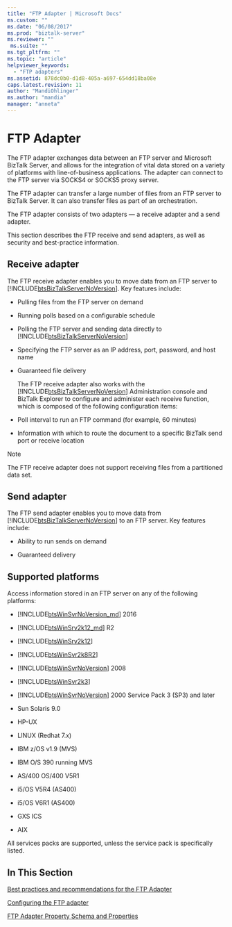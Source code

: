 ```yaml
---
title: "FTP Adapter | Microsoft Docs"
ms.custom: ""
ms.date: "06/08/2017"
ms.prod: "biztalk-server"
ms.reviewer: ""
 ms.suite: ""
ms.tgt_pltfrm: ""
ms.topic: "article"
helpviewer_keywords: 
  - "FTP adapters"
ms.assetid: 878dc0b0-d1d8-405a-a697-654dd18ba08e
caps.latest.revision: 11
author: "MandiOhlinger"
ms.author: "mandia"
manager: "anneta"
---
```

# FTP Adapter
The FTP adapter exchanges data between an FTP server and Microsoft BizTalk Server, and allows for the integration of vital data stored on a variety of platforms with line-of-business applications. The adapter can connect to the FTP server via SOCKS4 or SOCKS5 proxy server.  
  
 The FTP adapter can transfer a large number of files from an FTP server to BizTalk Server. It can also transfer files as part of an orchestration.  
  
 The FTP adapter consists of two adapters — a receive adapter and a send adapter.  

This section describes the FTP receive and send adapters, as well as security and best-practice information.  
  
 ## Receive adapter  
  
 The FTP receive adapter enables you to move data from an FTP server to [!INCLUDE[btsBizTalkServerNoVersion](../includes/btsbiztalkservernoversion-md.md)]. Key features include:  
  
-   Pulling files from the FTP server on demand  
  
-   Running polls based on a configurable schedule  
  
-   Polling the FTP server and sending data directly to [!INCLUDE[btsBizTalkServerNoVersion](../includes/btsbiztalkservernoversion-md.md)]  
  
-   Specifying the FTP server as an IP address, port, password, and host name  
  
-   Guaranteed file delivery  
  
     The FTP receive adapter also works with the [!INCLUDE[btsBizTalkServerNoVersion](../includes/btsbiztalkservernoversion-md.md)] Administration console and BizTalk Explorer to configure and administer each receive function, which is composed of the following configuration items:  
  
-   Poll interval to run an FTP command (for example, 60 minutes)  
  
-   Information with which to route the document to a specific BizTalk send port or receive location  
  
> [!NOTE]
>  The FTP receive adapter does not support receiving files from a partitioned data set.  
  
## Send adapter  
  
 The FTP send adapter enables you to move data from [!INCLUDE[btsBizTalkServerNoVersion](../includes/btsbiztalkservernoversion-md.md)] to an FTP server. Key features include:  
  
-   Ability to run sends on demand  
  
-   Guaranteed delivery  
  
## Supported platforms  
Access information stored in an FTP server on any of the following platforms:  

- [!INCLUDE[btsWinSvrNoVersion_md](../includes/btswinsvrnoversion-md.md)] 2016

- [!INCLUDE[btsWinSrv2k12_md](../includes/btswinsrv2k12-md.md)] R2
  
-   [!INCLUDE[btsWinSrv2k12](../includes/btswinsrv2k12-md.md)]  
  
-   [!INCLUDE[btsWinSvr2k8R2](../includes/btswinsvr2k8r2-md.md)]  
  
-   [!INCLUDE[btsWinSvrNoVersion](../includes/btswinsvrnoversion-md.md)] 2008  
  
-   [!INCLUDE[btsWinSvr2k3](../includes/btswinsvr2k3-md.md)]  
  
-   [!INCLUDE[btsWinSvrNoVersion](../includes/btswinsvrnoversion-md.md)] 2000 Service Pack 3 (SP3) and later  
  
-   Sun Solaris 9.0  
  
-   HP-UX  
  
-   LINUX (Redhat 7.x)  
  
-   IBM z/OS v1.9 (MVS)  
  
-   IBM O/S 390 running MVS  
  
-   AS/400 OS/400 V5R1  
  
-   i5/OS V5R4 (AS400)  
  
-   i5/OS V6R1 (AS400)  
  
-   GXS ICS  
  
-   AIX  
  
 All services packs are supported, unless the service pack is specifically listed.  
  
## In This Section  
  
[Best practices and recommendations for the FTP Adapter](../core/best-practices-and-recommendations-for-the-ftp-adapter.md)  

[Configuring the FTP adapter](../core/configuring-the-ftp-adapter.md)  

[FTP Adapter Property Schema and Properties](../core/ftp-adapter-property-schema-and-properties.md)